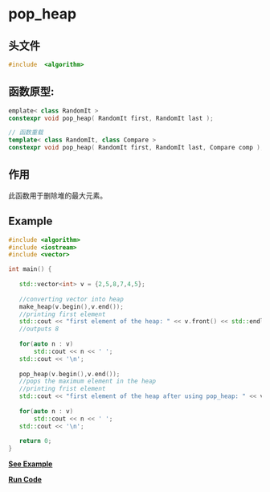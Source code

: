 # pop_heap

## 头文件
```cpp
#include  <algorithm>
```

## 函数原型:

```cpp
emplate< class RandomIt >
constexpr void pop_heap( RandomIt first, RandomIt last );

// 函数重载
template< class RandomIt, class Compare >
constexpr void pop_heap( RandomIt first, RandomIt last, Compare comp );
```

## 作用
此函数用于删除堆的最大元素。


## Example
  
 ```cpp
#include <algorithm> 
#include <iostream> 
#include <vector>

int main() {
    
    std::vector<int> v = {2,5,8,7,4,5};
    
    //converting vector into heap
    make_heap(v.begin(),v.end());
    //printing first element
    std::cout << "first element of the heap: " << v.front() << std::endl;
    //outputs 8
    
    for(auto n : v)
        std::cout << n << ' ';
    std::cout << '\n';
    
    pop_heap(v.begin(),v.end());
    //pops the maximum element in the heap
    //printing frist element
    std::cout << "first element of the heap after using pop_heap: " << v.front() << std::endl;
    
    for(auto n : v)
        std::cout << n << ' ';
    std::cout << '\n';
    
    return 0;
} 
 ```
**[See Example](snippets/pop_heap.cpp)**    

**[Run Code](https://rextester.com/LZFC20489)**